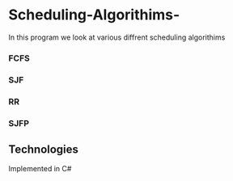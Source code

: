# Scheduling-Algorithims-
In this program we look at various diffrent scheduling algorithims 

### FCFS 
### SJF 
### RR
### SJFP

## Technologies 

Implemented in C# 
